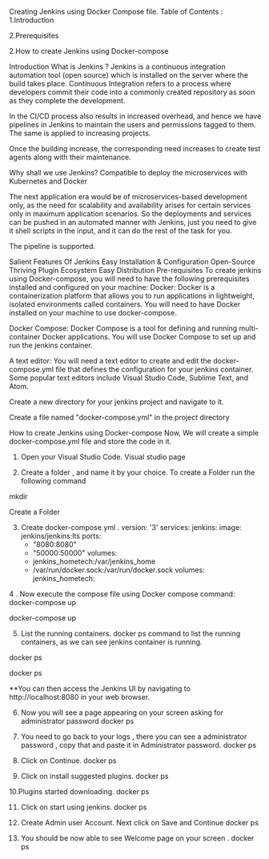 Creating Jenkins using Docker Compose file.
Table of Contents :
1.Introduction

2.Prerequisites

2.How to create Jenkins using Docker-compose

Introduction
What is Jenkins ?
Jenkins is a continuous integration automation tool (open source) which is installed on the server where the build takes place. Continuous Integration refers to a process where developers commit their code into a commonly created repository as soon as they complete the development.

In the CI/CD process also results in increased overhead, and hence we have pipelines in Jenkins to maintain the users and permissions tagged to them. The same is applied to increasing projects.

Once the building increase, the corresponding need increases to create test agents along with their maintenance.

Why shall we use Jenkins?
Compatible to deploy the microservices with Kubernetes and Docker

The next application era would be of microservices-based development only, as the need for scalability and availability arises for certain services only in maximum application scenarios. So the deployments and services can be pushed in an automated manner with Jenkins, just you need to give it shell scripts in the input, and it can do the rest of the task for you.

The pipeline is supported.

Salient Features Of Jenkins
Easy Installation & Configuration
Open-Source
Thriving Plugin Ecosystem
Easy Distribution
Pre-requisites
To create jenkins using Docker-compose, you will need to have the following prerequisites installed and configured on your machine:
Docker: Docker is a containerization platform that allows you to run applications in lightweight, isolated environments called containers. You will need to have Docker installed on your machine to use docker-compose.

Docker Compose: Docker Compose is a tool for defining and running multi-container Docker applications. You will use Docker Compose to set up and run the jenkins container.

A text editor: You will need a text editor to create and edit the docker-compose.yml file that defines the configuration for your jenkins container. Some popular text editors include Visual Studio Code, Sublime Text, and Atom.

Create a new directory for your jenkins project and navigate to it.

Create a file named "docker-compose.yml" in the project directory

How to create Jenkins using Docker-compose
Now, We will create a simple docker-compose.yml file and store the code in it.

1. Open your Visual Studio Code.
Visual studio page

2. Create a folder , and name it by your choice.
To create a Folder run the following command

mkdir <folder-name>

Create a Folder

3. Create docker-compose.yml .
version: '3'
services:
  jenkins:
    image: jenkins/jenkins:lts
    ports:
      - "8080:8080"
      - "50000:50000"
    volumes:
      - jenkins_hometech:/var/jenkins_home
      - /var/run/docker.sock:/var/run/docker.sock
volumes:
  jenkins_hometech:

4 . Now execute the compose file using Docker compose command:
docker-compose up

docker-compose up

5. List the running containers.
docker ps command to list the running containers, as we can see jenkins container is running.

docker ps

docker ps

**You can then access the Jenkins UI by navigating to http://localhost:8080 in your web browser.

6. Now you will see a page appearing on your screen asking for administrator password
docker ps

7. You need to go back to your logs , there you can see a administrator password , copy that and paste it in Administrator password.
docker ps

8. Click on Continue.
docker ps

9. Click on install suggested plugins.
docker ps

10.Plugins started downloading.
docker ps

11. Click on start using jenkins.
docker ps

12. Create Admin user Account. Next click on Save and Continue
docker ps

13. You should be now able to see Welcome page on your screen .
docker ps